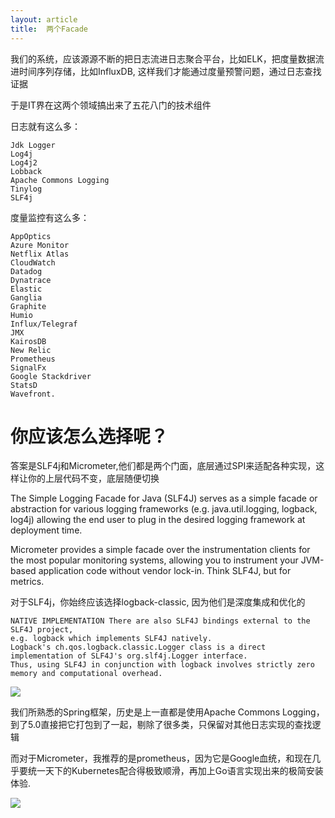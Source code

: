 ```yaml
---
layout: article
title:  两个Facade
---
```

我们的系统，应该源源不断的把日志流进日志聚合平台，比如ELK，把度量数据流进时间序列存储，比如InfluxDB, 这样我们才能通过度量预警问题，通过日志查找证据

于是IT界在这两个领域搞出来了五花八门的技术组件

日志就有这么多：

```
Jdk Logger
Log4j
Log4j2
Lobback
Apache Commons Logging
Tinylog
SLF4j
```

度量监控有这么多：

```
AppOptics
Azure Monitor
Netflix Atlas
CloudWatch
Datadog
Dynatrace
Elastic
Ganglia
Graphite
Humio
Influx/Telegraf
JMX
KairosDB
New Relic
Prometheus
SignalFx
Google Stackdriver
StatsD
Wavefront.
```

# 你应该怎么选择呢？

答案是SLF4j和Micrometer,他们都是两个门面，底层通过SPI来适配各种实现，这样让你的上层代码不变，底层随便切换


The Simple Logging Facade for Java (SLF4J) serves as a simple facade or abstraction for various logging frameworks (e.g. java.util.logging, logback, log4j) allowing the end user to plug in the desired logging framework at deployment time.


Micrometer provides a simple facade over the instrumentation clients for the most popular monitoring systems, allowing you to instrument your JVM-based application code without vendor lock-in. Think SLF4J, but for metrics.


对于SLF4j，你始终应该选择logback-classic, 因为他们是深度集成和优化的

```
NATIVE IMPLEMENTATION There are also SLF4J bindings external to the SLF4J project, 
e.g. logback which implements SLF4J natively. 
Logback's ch.qos.logback.classic.Logger class is a direct implementation of SLF4J's org.slf4j.Logger interface. 
Thus, using SLF4J in conjunction with logback involves strictly zero memory and computational overhead.
```

![](http://www.slf4j.org/images/concrete-bindings.png)


我们所熟悉的Spring框架，历史是上一直都是使用Apache Commons Logging，到了5.0直接把它打包到了一起，剔除了很多类，只保留对其他日志实现的查找逻辑


而对于Micrometer，我推荐的是prometheus，因为它是Google血统，和现在几乎要统一天下的Kubernetes配合得极致顺滑，再加上Go语言实现出来的极简安装体验.

![](https://grafana.com/api/dashboards/1860/images/1718/image)